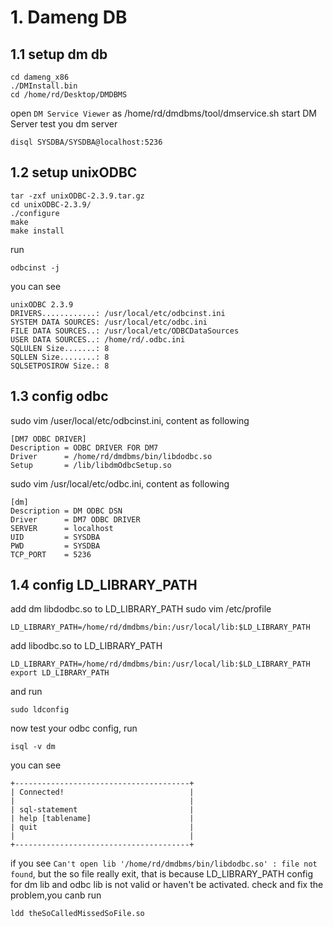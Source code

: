 # 1. Dameng DB
## 1.1 setup dm db
```
cd dameng_x86
./DMInstall.bin
cd /home/rd/Desktop/DMDBMS

```
open `DM Service Viewer` as   /home/rd/dmdbms/tool/dmservice.sh
start DM Server
test you dm server
```
disql SYSDBA/SYSDBA@localhost:5236
```

## 1.2 setup unixODBC

```
tar -zxf unixODBC-2.3.9.tar.gz
cd unixODBC-2.3.9/
./configure
make
make install
```
run
```
odbcinst -j
```
you can see
```
unixODBC 2.3.9
DRIVERS............: /usr/local/etc/odbcinst.ini
SYSTEM DATA SOURCES: /usr/local/etc/odbc.ini
FILE DATA SOURCES..: /usr/local/etc/ODBCDataSources
USER DATA SOURCES..: /home/rd/.odbc.ini
SQLULEN Size.......: 8
SQLLEN Size........: 8
SQLSETPOSIROW Size.: 8
```
## 1.3 config odbc

sudo vim /user/local/etc/odbcinst.ini,
content as following
```
[DM7 ODBC DRIVER]
Description = ODBC DRIVER FOR DM7
Driver		= /home/rd/dmdbms/bin/libdodbc.so
Setup		= /lib/libdmOdbcSetup.so
```
sudo vim /usr/local/etc/odbc.ini,
content as following
```
[dm]
Description = DM ODBC DSN
Driver		= DM7 ODBC DRIVER
SERVER		= localhost
UID			= SYSDBA
PWD			= SYSDBA
TCP_PORT 	= 5236
```
## 1.4 config LD_LIBRARY_PATH
add dm libdodbc.so to LD_LIBRARY_PATH
sudo vim /etc/profile
```
LD_LIBRARY_PATH=/home/rd/dmdbms/bin:/usr/local/lib:$LD_LIBRARY_PATH
```
add libodbc.so to LD_LIBRARY_PATH
```
LD_LIBRARY_PATH=/home/rd/dmdbms/bin:/usr/local/lib:$LD_LIBRARY_PATH
export LD_LIBRARY_PATH
```
and run
```
sudo ldconfig
```
now test your odbc config, run
 ```
 isql -v dm
 ```
you can see
```
+---------------------------------------+
| Connected!                            |
|                                       |
| sql-statement                         |
| help [tablename]                      |
| quit                                  |
|                                       |
+---------------------------------------+
```
if you see
`Can't open lib '/home/rd/dmdbms/bin/libdodbc.so' : file not found`,
but the so file really exit, that is because LD_LIBRARY_PATH config
for dm lib and odbc lib is not valid or haven't be activated.
check and fix the problem,you canb run
```
ldd theSoCalledMissedSoFile.so
```
